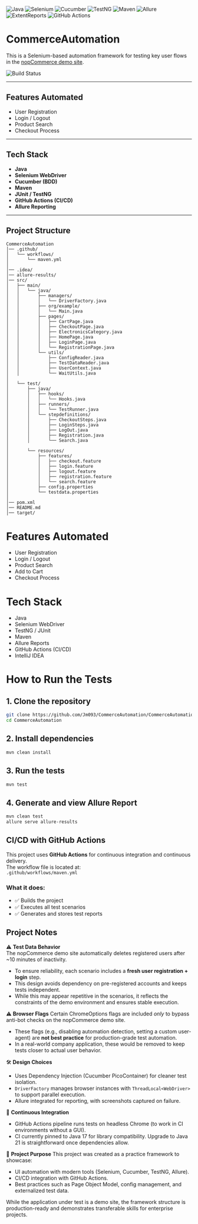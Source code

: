 ![Java](https://img.shields.io/badge/Java-17-blue)
![Selenium](https://img.shields.io/badge/Selenium-4.21.0-brightgreen)
![Cucumber](https://img.shields.io/badge/Cucumber-7.14.0--7.18.0-success)
![TestNG](https://img.shields.io/badge/TestNG-7.x-red)
![Maven](https://img.shields.io/badge/Maven-3.9+-orange)
![Allure](https://img.shields.io/badge/Allure-2.27.0-yellow)
![ExtentReports](https://img.shields.io/badge/ExtentReports-5.1.1-lightblue)
![GitHub Actions](https://img.shields.io/badge/CI-GitHub%20Actions-lightgrey)
# CommerceAutomation

This is a Selenium-based automation framework for testing key user flows in the [nopCommerce demo site](https://demo.nopcommerce.com/).

![Build Status](https://github.com/Jm093/CommerceAutomation/actions/workflows/maven.yml/badge.svg)

---

## Features Automated

- User Registration
- Login / Logout
- Product Search
- Checkout Process

---

## Tech Stack

- **Java**
- **Selenium WebDriver**
- **Cucumber (BDD)**
- **Maven**
- **JUnit / TestNG**
- **GitHub Actions (CI/CD)**
- **Allure Reporting**

---

## Project Structure

```plaintext
CommerceAutomation
│── .github/
│   └── workflows/
│       └── maven.yml
│
│── .idea/
│── allure-results/
│── src/
│   ├── main/
│   │   └── java/
│   │       ├── managers/
│   │       │   └── DriverFactory.java
│   │       ├── org/example/
│   │       │   └── Main.java
│   │       ├── pages/
│   │       │   ├── CartPage.java
│   │       │   ├── CheckoutPage.java
│   │       │   ├── ElectronicsCategory.java
│   │       │   ├── HomePage.java
│   │       │   ├── LoginPage.java
│   │       │   └── RegistrationPage.java
│   │       └── utils/
│   │           ├── ConfigReader.java
│   │           ├── TestDataReader.java
│   │           ├── UserContext.java
│   │           └── WaitUtils.java
│
│   └── test/
│       ├── java/
│       │   ├── hooks/
│       │   │   └── Hooks.java
│       │   ├── runners/
│       │   │   └── TestRunner.java
│       │   └── stepdefinitions/
│       │       ├── CheckoutSteps.java
│       │       ├── LoginSteps.java
│       │       ├── LogOut.java
│       │       ├── Registration.java
│       │       └── Search.java
│
│       └── resources/
│           ├── features/
│           │   ├── checkout.feature
│           │   ├── login.feature
│           │   ├── logout.feature
│           │   ├── registration.feature
│           │   └── search.feature
│           ├── config.properties
│           └── testdata.properties
│
│── pom.xml
│── README.md
│── target/
```
# Features Automated
- User Registration
- Login / Logout
- Product Search
- Add to Cart
- Checkout Process

# Tech Stack
- Java
- Selenium WebDriver
- TestNG / JUnit
- Maven
- Allure Reports
- GitHub Actions (CI/CD)
- IntelliJ IDEA

# How to Run the Tests

## 1. Clone the repository
```bash
git clone https://github.com/Jm093/CommerceAutomation/CommerceAutomation.git
cd CommerceAutomation
```
## 2. Install dependencies
```bash
mvn clean install
```
## 3. Run the tests
```bash
mvn test
```
## 4. Generate and view Allure Report
```bash
mvn clean test
allure serve allure-results
```

## CI/CD with GitHub Actions

This project uses **GitHub Actions** for continuous integration and continuous delivery.  
The workflow file is located at:  
`.github/workflows/maven.yml`

### What it does:
- ✅ Builds the project
- ✅ Executes all test scenarios
- ✅ Generates and stores test reports  

## Project Notes

⚠️ **Test Data Behavior**  
The nopCommerce demo site automatically deletes registered users after ~10 minutes of inactivity.

- To ensure reliability, each scenario includes a **fresh user registration + login** step.
- This design avoids dependency on pre-registered accounts and keeps tests independent.
- While this may appear repetitive in the scenarios, it reflects the constraints of the demo environment and ensures stable execution.

⚠️ **Browser Flags**
Certain ChromeOptions flags are included *only* to bypass anti-bot checks on the nopCommerce demo site.  
- These flags (e.g., disabling automation detection, setting a custom user-agent) are **not best practice** for production-grade test automation.  
- In a real-world company application, these would be removed to keep tests closer to actual user behavior.

🛠️ **Design Choices**
- Uses Dependency Injection (Cucumber PicoContainer) for cleaner test isolation.  
- `DriverFactory` manages browser instances with `ThreadLocal<WebDriver>` to support parallel execution.  
- Allure integrated for reporting, with screenshots captured on failure.  

🔄 **Continuous Integration**
- GitHub Actions pipeline runs tests on headless Chrome (to work in CI environments without a GUI).  
- CI currently pinned to Java 17 for library compatibility. Upgrade to Java 21 is straightforward once dependencies allow.  

🎯 **Project Purpose**
This project was created as a practice framework to showcase:
- UI automation with modern tools (Selenium, Cucumber, TestNG, Allure).  
- CI/CD integration with GitHub Actions.  
- Best practices such as Page Object Model, config management, and externalized test data.  

While the application under test is a demo site, the framework structure is production-ready and demonstrates transferable skills for enterprise projects.
